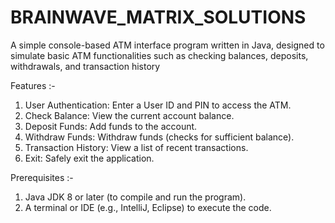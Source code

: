 # BRAINWAVE_MATRIX_SOLUTIONS

A simple console-based ATM interface program written in Java, designed to simulate basic ATM functionalities such as checking balances, deposits, withdrawals, and transaction history

Features :-
1) User Authentication: Enter a User ID and PIN to access the ATM.
2) Check Balance: View the current account balance.
3) Deposit Funds: Add funds to the account.
4) Withdraw Funds: Withdraw funds (checks for sufficient balance).
5) Transaction History: View a list of recent transactions.
6) Exit: Safely exit the application.

Prerequisites :-
1) Java JDK 8 or later (to compile and run the program).
2) A terminal or IDE (e.g., IntelliJ, Eclipse) to execute the code.
